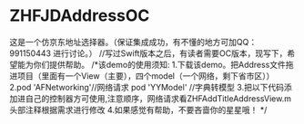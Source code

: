 # ZHFJDAddressOC
这是一个仿京东地址选择器。（保证集成成功，有不懂的地方可加QQ：991150443 进行讨论。）
//写过Swift版本之后，有读者需要OC版本，现写下，希望能为你们提供帮助。
/*该demo的使用须知:
 1.下载该demo。把Address文件拖进项目（里面有一个View（主要），四个model（一个网络，剩下省市区））
 2.pod 'AFNetworking'//网络请求
 pod 'YYModel' //字典转模型
 3.把以下代码添加进自己的控制器方可使用,注意顺序，网络请求看ZHFAddTitleAddressView.m头部注释根据需求进行修改
 4.如果感觉有帮助，不要吝啬你的星星哦！
 */
